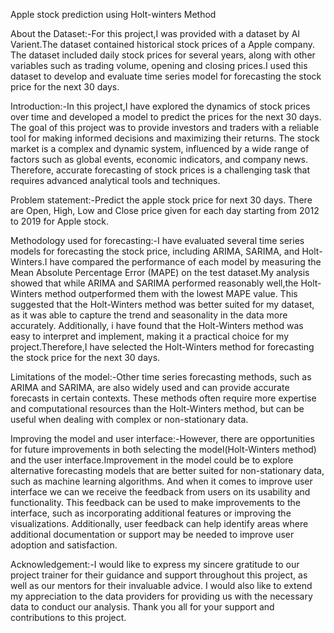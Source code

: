 Apple stock prediction using Holt-winters Method

About the Dataset:-For this project,I was provided with a dataset by AI Varient.The dataset contained historical stock prices of a Apple company. The dataset included daily stock prices for several years, along with other variables such as trading volume, opening and closing prices.I used this dataset to develop and evaluate time series model for forecasting the stock price for the next 30 days.

Introduction:-In this project,I have explored the dynamics of stock prices over time and developed a model to predict the prices for the next 30 days. The goal of this project was to provide investors and traders with a reliable tool for making informed decisions and maximizing their returns. The stock market is a complex and dynamic system, influenced by a wide range of factors such as global events, economic indicators, and company news. Therefore, accurate forecasting of stock prices is a challenging task that requires advanced analytical tools and techniques.

Problem statement:-Predict the apple stock price for next 30 days. There are Open, High, Low and Close price given for each day starting from 2012 to 2019 for Apple stock.

Methodology used for forecasting:-I have evaluated several time series models for forecasting the stock price, including ARIMA, SARIMA, and Holt-Winters.I have compared the performance of each model by measuring the Mean Absolute Percentage Error (MAPE) on the test dataset.My analysis showed that while ARIMA and SARIMA performed reasonably well,the Holt-Winters method outperformed them with the lowest MAPE value. This suggested that the Holt-Winters method was better suited for my dataset, as it was able to capture the trend and seasonality in the data more accurately. Additionally, i have found that the Holt-Winters method was easy to interpret and implement, making it a practical choice for my project.Therefore,I have selected the Holt-Winters method for forecasting the stock price for the next 30 days.

Limitations of the model:-Other time series forecasting methods, such as ARIMA and SARIMA, are also widely used and can provide accurate forecasts in certain contexts. These methods often require more expertise and computational resources than the Holt-Winters method, but can be useful when dealing with complex or non-stationary data.

Improving the model and user interface:-However, there are opportunities for future improvements in both selecting the model(Holt-Winters method) and the user interface.Improvement in the model could be to explore alternative forecasting models that are better suited for non-stationary data, such as machine learning algorithms. And when it comes to improve user interface we can we receive the feedback from users on its usability and functionality. This feedback can be used to make improvements to the interface, such as incorporating additional features or improving the visualizations. Additionally, user feedback can help identify areas where additional documentation or support may be needed to improve user adoption and satisfaction.

Acknowledgement:-I would like to express my sincere gratitude to our project trainer for their guidance and support throughout this project, as well as our mentors for their invaluable advice.
I would also like to extend my appreciation to the data providers for providing us with the necessary data to conduct our analysis.
Thank you all for your support and contributions to this project.
